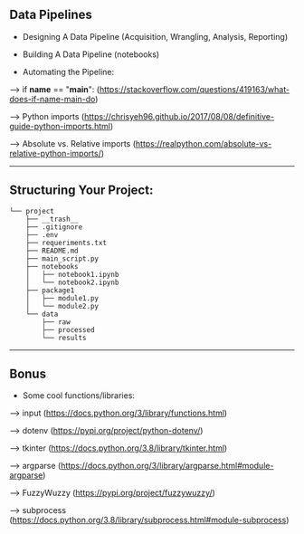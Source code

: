## Data Pipelines

- Designing A Data Pipeline (Acquisition, Wrangling, Analysis, Reporting)

- Building A Data Pipeline (notebooks)

- Automating the Pipeline:

--> if __name__ == "__main__": (https://stackoverflow.com/questions/419163/what-does-if-name-main-do)

--> Python imports (https://chrisyeh96.github.io/2017/08/08/definitive-guide-python-imports.html)

--> Absolute vs. Relative imports (https://realpython.com/absolute-vs-relative-python-imports/)

---

## Structuring Your Project:
```
└── project
    ├── __trash__
    ├── .gitignore
    ├── .env
    ├── requeriments.txt
    ├── README.md
    ├── main_script.py
    ├── notebooks
    │   ├── notebook1.ipynb
    │   └── notebook2.ipynb
    ├── package1
    │   ├── module1.py
    │   └── module2.py
    └── data
        ├── raw
        ├── processed
        └── results
```

---

## Bonus

- Some cool functions/libraries: 

--> input (https://docs.python.org/3/library/functions.html)

--> dotenv (https://pypi.org/project/python-dotenv/)

--> tkinter (https://docs.python.org/3.8/library/tkinter.html)

--> argparse (https://docs.python.org/3/library/argparse.html#module-argparse)

--> FuzzyWuzzy (https://pypi.org/project/fuzzywuzzy/)

--> subprocess (https://docs.python.org/3.8/library/subprocess.html#module-subprocess)

